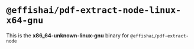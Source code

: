 # `@effishai/pdf-extract-node-linux-x64-gnu`

This is the **x86_64-unknown-linux-gnu** binary for `@effishai/pdf-extract-node`
